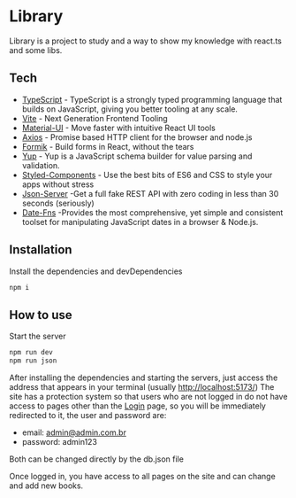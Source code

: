 # Library

Library is a project to study and a way to show my knowledge with react.ts and some libs.

## Tech

- [TypeScript](https://www.typescriptlang.org/) - TypeScript is a strongly typed programming language that builds on JavaScript, giving you better tooling at any scale.
- [Vite](https://vitejs.dev/) - Next Generation Frontend Tooling
- [Material-UI](https://mui.com/) - Move faster with intuitive React UI tools
- [Axios](https://axios-http.com/ptbr/docs/intro) - Promise based HTTP client for the browser and node.js
- [Formik](https://formik.org/) - Build forms in React, without the tears
- [Yup](https://www.npmjs.com/package/yup) - Yup is a JavaScript schema builder for value parsing and validation.
- [Styled-Components](https://styled-components.com/) - Use the best bits of ES6 and CSS to style your apps without stress
- [Json-Server](https://www.npmjs.com/package/json-server) -Get a full fake REST API with zero coding in less than 30 seconds (seriously)
- [Date-Fns](https://date-fns.org/) -Provides the most comprehensive, yet simple and consistent toolset for manipulating JavaScript dates in a browser & Node.js.

## Installation

Install the dependencies and devDependencies

```sh
npm i
```

## How to use

Start the server

```sh
npm run dev
npm run json
```

After installing the dependencies and starting the servers, just access the address that appears in your terminal (usually [http://localhost:5173/](http://localhost:5173/))
The site has a protection system so that users who are not logged in do not have access to pages other than the [Login](http://localhost:5173/login) page, so you will be immediately redirected to it, the user and password are:

- email: admin@admin.com.br
- password: admin123

Both can be changed directly by the db.json file

Once logged in, you have access to all pages on the site and can change and add new books.

